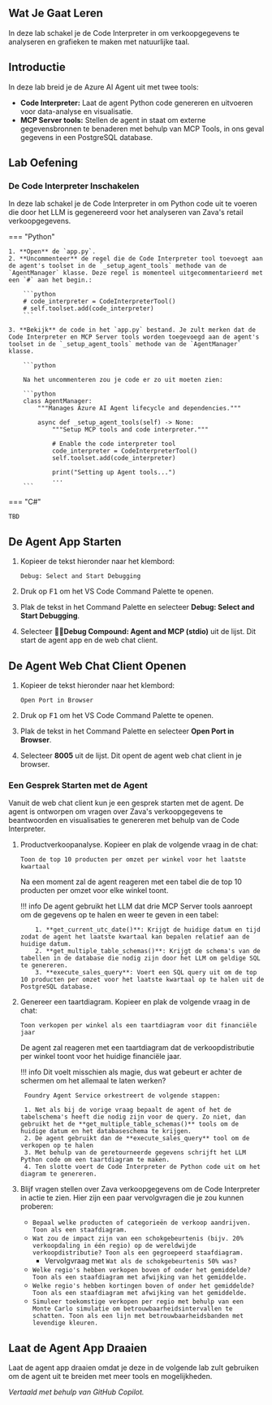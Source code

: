 ## Wat Je Gaat Leren

In deze lab schakel je de Code Interpreter in om verkoopgegevens te analyseren en grafieken te maken met natuurlijke taal.

## Introductie

In deze lab breid je de Azure AI Agent uit met twee tools:

- **Code Interpreter:** Laat de agent Python code genereren en uitvoeren voor data-analyse en visualisatie.
- **MCP Server tools:** Stellen de agent in staat om externe gegevensbronnen te benaderen met behulp van MCP Tools, in ons geval gegevens in een PostgreSQL database.

## Lab Oefening

### De Code Interpreter Inschakelen

In deze lab schakel je de Code Interpreter in om Python code uit te voeren die door het LLM is gegenereerd voor het analyseren van Zava's retail verkoopgegevens.

=== "Python"

    1. **Open** de `app.py`.
    2. **Uncommenteer** de regel die de Code Interpreter tool toevoegt aan de agent's toolset in de `_setup_agent_tools` methode van de `AgentManager` klasse. Deze regel is momenteel uitgecommentarieerd met een `#` aan het begin.:

        ```python
        # code_interpreter = CodeInterpreterTool()
        # self.toolset.add(code_interpreter)
        ```

    3. **Bekijk** de code in het `app.py` bestand. Je zult merken dat de Code Interpreter en MCP Server tools worden toegevoegd aan de agent's toolset in de `_setup_agent_tools` methode van de `AgentManager` klasse.

        ```python

        Na het uncommenteren zou je code er zo uit moeten zien:

        ```python
        class AgentManager:
            """Manages Azure AI Agent lifecycle and dependencies."""

            async def _setup_agent_tools(self) -> None:
                """Setup MCP tools and code interpreter."""

                # Enable the code interpreter tool
                code_interpreter = CodeInterpreterTool()
                self.toolset.add(code_interpreter)

                print("Setting up Agent tools...")
                ...
        ```

=== "C#"

    TBD

## De Agent App Starten

1. Kopieer de tekst hieronder naar het klembord:

    ```text
    Debug: Select and Start Debugging
    ```

2. Druk op <kbd>F1</kbd> om het VS Code Command Palette te openen.
3. Plak de tekst in het Command Palette en selecteer **Debug: Select and Start Debugging**.
4. Selecteer **🔁🤖Debug Compound: Agent and MCP (stdio)** uit de lijst. Dit start de agent app en de web chat client.

## De Agent Web Chat Client Openen

1. Kopieer de tekst hieronder naar het klembord:

    ```text
    Open Port in Browser
    ```

2. Druk op <kbd>F1</kbd> om het VS Code Command Palette te openen.
3. Plak de tekst in het Command Palette en selecteer **Open Port in Browser**.
4. Selecteer **8005** uit de lijst. Dit opent de agent web chat client in je browser.

### Een Gesprek Starten met de Agent

Vanuit de web chat client kun je een gesprek starten met de agent. De agent is ontworpen om vragen over Zava's verkoopgegevens te beantwoorden en visualisaties te genereren met behulp van de Code Interpreter.

1. Productverkoopanalyse. Kopieer en plak de volgende vraag in de chat:

    ```text
    Toon de top 10 producten per omzet per winkel voor het laatste kwartaal
    ```

    Na een moment zal de agent reageren met een tabel die de top 10 producten per omzet voor elke winkel toont.

    !!! info
        De agent gebruikt het LLM dat drie MCP Server tools aanroept om de gegevens op te halen en weer te geven in een tabel:

           1. **get_current_utc_date()**: Krijgt de huidige datum en tijd zodat de agent het laatste kwartaal kan bepalen relatief aan de huidige datum.
           2. **get_multiple_table_schemas()**: Krijgt de schema's van de tabellen in de database die nodig zijn door het LLM om geldige SQL te genereren.
           3. **execute_sales_query**: Voert een SQL query uit om de top 10 producten per omzet voor het laatste kwartaal op te halen uit de PostgreSQL database.

2. Genereer een taartdiagram. Kopieer en plak de volgende vraag in de chat:

    ```text
    Toon verkopen per winkel als een taartdiagram voor dit financiële jaar
    ```

    De agent zal reageren met een taartdiagram dat de verkoopdistributie per winkel toont voor het huidige financiële jaar.

    !!! info
        Dit voelt misschien als magie, dus wat gebeurt er achter de schermen om het allemaal te laten werken?

        Foundry Agent Service orkestreert de volgende stappen:

        1. Net als bij de vorige vraag bepaalt de agent of het de tabelschema's heeft die nodig zijn voor de query. Zo niet, dan gebruikt het de **get_multiple_table_schemas()** tools om de huidige datum en het databaseschema te krijgen.
        2. De agent gebruikt dan de **execute_sales_query** tool om de verkopen op te halen
        3. Met behulp van de geretourneerde gegevens schrijft het LLM Python code om een taartdiagram te maken.
        4. Ten slotte voert de Code Interpreter de Python code uit om het diagram te genereren.

3. Blijf vragen stellen over Zava verkoopgegevens om de Code Interpreter in actie te zien. Hier zijn een paar vervolgvragen die je zou kunnen proberen:

    - ```Bepaal welke producten of categorieën de verkoop aandrijven. Toon als een staafdiagram.```
    - ```Wat zou de impact zijn van een schokgebeurtenis (bijv. 20% verkoopdaling in één regio) op de wereldwijde verkoopdistributie? Toon als een gegroepeerd staafdiagram.```
        - Vervolgvraag met ```Wat als de schokgebeurtenis 50% was?```
    - ```Welke regio's hebben verkopen boven of onder het gemiddelde? Toon als een staafdiagram met afwijking van het gemiddelde.```
    - ```Welke regio's hebben kortingen boven of onder het gemiddelde? Toon als een staafdiagram met afwijking van het gemiddelde.```
    - ```Simuleer toekomstige verkopen per regio met behulp van een Monte Carlo simulatie om betrouwbaarheidsintervallen te schatten. Toon als een lijn met betrouwbaarheidsbanden met levendige kleuren.```

<!-- ## Stop the Agent App

1. Switch back to the VS Code editor.
1. Press <kbd>Shift + F5</kbd> to stop the agent app. -->

## Laat de Agent App Draaien

Laat de agent app draaien omdat je deze in de volgende lab zult gebruiken om de agent uit te breiden met meer tools en mogelijkheden.

*Vertaald met behulp van GitHub Copilot.*
